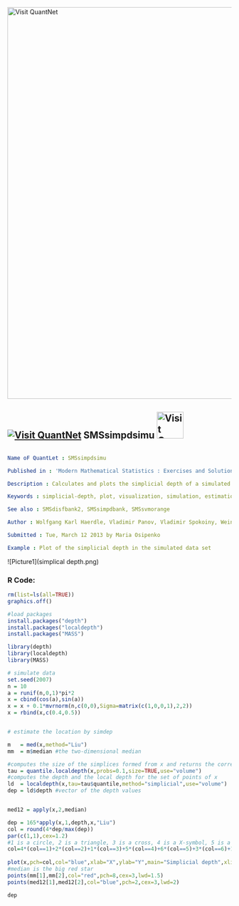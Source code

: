 
[<img src="https://github.com/QuantLet/Styleguide-and-FAQ/blob/master/pictures/banner.png" width="880" alt="Visit QuantNet">](http://quantlet.de/index.php?p=info)

## [<img src="https://github.com/QuantLet/Styleguide-and-Validation-procedure/blob/master/pictures/qloqo.png" alt="Visit QuantNet">](http://quantlet.de/) **SMSsimpdsimu** [<img src="https://github.com/QuantLet/Styleguide-and-Validation-procedure/blob/master/pictures/QN2.png" width="60" alt="Visit QuantNet 2.0">](http://quantlet.de/d3/ia)

```yaml

Name oF QuantLet : SMSsimpdsimu

Published in : 'Modern Mathematical Statistics : Exercises and Solutions'

Description : Calculates and plots the simplicial depth of a simulated data set.

Keywords : simplicial-depth, plot, visualization, simulation, estimation

See also : SMSdisfbank2, SMSsimpdbank, SMSsvmorange

Author : Wolfgang Karl Haerdle, Vladimir Panov, Vladimir Spokoiny, Weining Wang

Submitted : Tue, March 12 2013 by Maria Osipenko

Example : Plot of the simplicial depth in the simulated data set

```

![Picture1](simplical depth.png)


### R Code:
```r
rm(list=ls(all=TRUE))
graphics.off()

#load packages
install.packages("depth")
install.packages("localdepth")
install.packages("MASS")

library(depth)
library(localdepth)
library(MASS)

# simulate data
set.seed(2007)
n = 10
a = runif(n,0,1)*pi*2
x = cbind(cos(a),sin(a))
x = x + 0.1*mvrnorm(n,c(0,0),Sigma=matrix(c(1,0,0,1),2,2))
x = rbind(x,c(0.4,0.5))


# estimate the location by simdep

m   = med(x,method="Liu")
mm  = m$median #the two-dimensional median

#computes the size of the simplices formed from x and returns the corresponding quantiles
tau = quantile.localdepth(x,probs=0.1,size=TRUE,use="volume")
#computes the depth and the local depth for the set of points of x
ld  = localdepth(x,tau=tau$quantile,method="simplicial",use="volume")
dep = ld$depth #vector of the depth values


med12 = apply(x,2,median)

dep = 165*apply(x,1,depth,x,"Liu")
col = round(4*dep/max(dep))
par(c(1,1),cex=1.2)
#1 is a circle, 2 is a triangle, 3 is a cross, 4 is a X-symbol, 5 is a rhombus, 6 is an inverted triangle, 15 is a filled rectangle, 16 is a filled circle, 17 is a filled triangle, 18 is a filled rectangle 
col=4*(col==1)+2*(col==2)+1*(col==3)+5*(col==4)+6*(col==5)+3*(col==6)+15*(col==7)+16*(col==8)+17*(col==9)+18*(col==10)
      
plot(x,pch=col,col="blue",xlab="X",ylab="Y",main="Simplicial depth",xlim=c(-1.2,1.2),ylim=c(-1.2,1.2),lwd=3)
#median is the big red star
points(mm[1],mm[2],col="red",pch=8,cex=3,lwd=1.5)
points(med12[1],med12[2],col="blue",pch=2,cex=3,lwd=2)

dep



```
